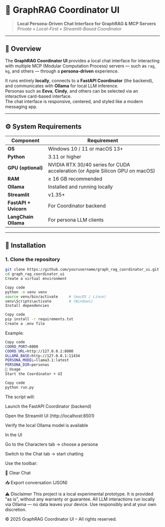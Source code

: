 # 🧠 GraphRAG Coordinator UI

> **Local Persona-Driven Chat Interface for GraphRAG & MCP Servers**  
> _Private • Local-First • Streamlit-Based Coordinator_

---

## 📖 Overview

The **GraphRAG Coordinator UI** provides a local chat interface for interacting with multiple MCP (Modular Computation Process) servers — such as `rag`, `kg`, and others — through a **persona-driven** experience.

It runs entirely **locally**, connects to a **FastAPI Coordinator** (the backend), and communicates with **Ollama** for local LLM inference.  
Personas such as **Eeva**, **Cindy**, and others can be selected via an interactive card-based interface.  
The chat interface is responsive, centered, and styled like a modern messaging app.

---

## ⚙️ System Requirements

| Component | Requirement |
|------------|-------------|
| **OS** | Windows 10 / 11 or macOS 13+ |
| **Python** | 3.11 or higher |
| **GPU (optional)** | NVIDIA RTX 30/40 series for CUDA acceleration (or Apple Silicon GPU on macOS) |
| **RAM** | ≥ 16 GB recommended |
| **Ollama** | Installed and running locally |
| **Streamlit** | v1.35+ |
| **FastAPI + Uvicorn** | For Coordinator backend |
| **LangChain Ollama** | For persona LLM clients |

---

## 🧩 Installation

### 1. **Clone the repository**

   ```bash
   git clone https://github.com/yourusername/graph_rag_coordinator_ui.git
   cd graph_rag_coordinator_ui
Create a virtual environment
   ```

   ```bash
Copy code
python -m venv venv
source venv/bin/activate     # (macOS / Linux)
venv\Scripts\activate        # (Windows)
Install dependencies
   ```

   ```bash
Copy code
pip install -r requirements.txt
Create a .env file
   ```

Example:

   ```bash
Copy code
COORD_PORT=8000
COORD_URL=http://127.0.0.1:8000
OLLAMA_BASE=http://127.0.0.1:11434
PERSONA_MODEL=llama3.1:latest
PERSONA_DIR=personas
🚀 Usage
Start the Coordinator + UI
   ```

   ```bash
Copy code
python run.py
   ```
   
The script will:

Launch the FastAPI Coordinator (backend)

Open the Streamlit UI (http://localhost:8501)

Verify the local Ollama model is available

In the UI

Go to the Characters tab → choose a persona

Switch to the Chat tab → start chatting

Use the toolbar:

🧹 Clear Chat

📥 Export conversation (JSON)

⚠️ Disclaimer
This project is a local experimental prototype.
It is provided “as is”, without any warranty or guarantee.
All LLM interactions run locally via Ollama — no data leaves your device.
Use responsibly and at your own discretion.

© 2025 GraphRAG Coordinator UI – All rights reserved.